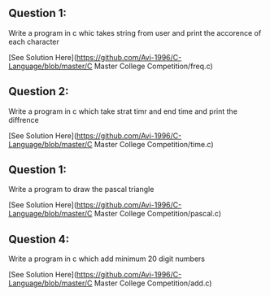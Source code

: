 Question 1:
------------
Write a program in c whic takes string from user and print the accorence of each character

[See Solution Here](https://github.com/Avi-1996/C-Language/blob/master/C Master College Competition/freq.c)

Question 2:
------------
Write a program in c which take strat timr and end time and print the diffrence

[See Solution Here](https://github.com/Avi-1996/C-Language/blob/master/C Master College Competition/time.c)

Question 1:
------------
Write a program to draw the pascal triangle

[See Solution Here](https://github.com/Avi-1996/C-Language/blob/master/C Master College Competition/pascal.c)

Question 4:
------------
Write a program in c which add minimum 20 digit numbers  

[See Solution Here](https://github.com/Avi-1996/C-Language/blob/master/C Master College Competition/add.c)


